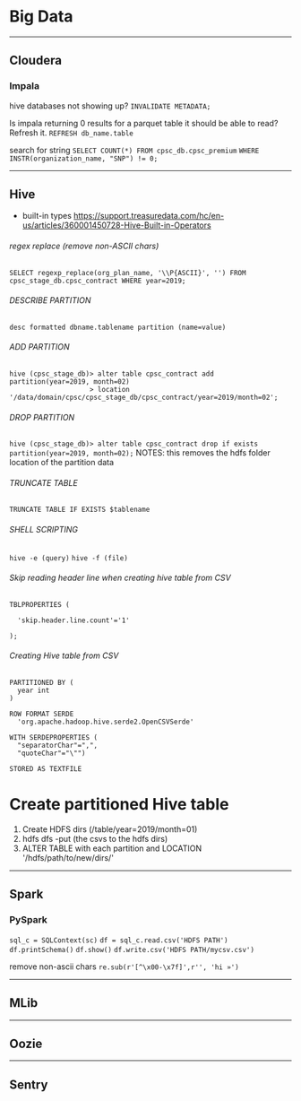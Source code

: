 # Big Data

---
## Cloudera


### Impala
hive databases not showing up?
`INVALIDATE METADATA;`

Is impala returning 0 results for a parquet table it should be able to read? Refresh it.
`REFRESH db_name.table`

search for string
`SELECT COUNT(*) FROM cpsc_db.cpsc_premium`
`WHERE INSTR(organization_name, "SNP") != 0;`

---
## Hive
- built-in types https://support.treasuredata.com/hc/en-us/articles/360001450728-Hive-Built-in-Operators

###### regex replace (remove non-ASCII chars)
`SELECT regexp_replace(org_plan_name, '\\P{ASCII}', '') FROM cpsc_stage_db.cpsc_contract WHERE year=2019;`

###### DESCRIBE PARTITION
`desc formatted dbname.tablename partition (name=value)`

###### ADD PARTITION
```
hive (cpsc_stage_db)> alter table cpsc_contract add partition(year=2019, month=02)
                    > location '/data/domain/cpsc/cpsc_stage_db/cpsc_contract/year=2019/month=02';
```

###### DROP PARTITION
`hive (cpsc_stage_db)> alter table cpsc_contract drop if exists partition(year=2019, month=02);`
NOTES: this removes the hdfs folder location of the partition data

###### TRUNCATE TABLE
`TRUNCATE TABLE IF EXISTS $tablename`

###### SHELL SCRIPTING
`hive -e (query)`
`hive -f (file)`

###### Skip reading header line when creating hive table from CSV
```
TBLPROPERTIES (

  'skip.header.line.count'='1'

);
```

###### Creating Hive table from CSV
```
PARTITIONED BY (
  year int
)

ROW FORMAT SERDE
  'org.apache.hadoop.hive.serde2.OpenCSVSerde'

WITH SERDEPROPERTIES (
  "separatorChar"=",",
  "quoteChar"="\"")

STORED AS TEXTFILE
```


# Create partitioned Hive table
1. Create HDFS dirs (/table/year=2019/month=01)
2. hdfs dfs -put (the csvs to the hdfs dirs)
3. ALTER TABLE with each partition and LOCATION '/hdfs/path/to/new/dirs/'

---
## Spark

### PySpark
`sql_c = SQLContext(sc)`
`df = sql_c.read.csv('HDFS PATH')`
`df.printSchema()`
`df.show()`
`df.write.csv('HDFS PATH/mycsv.csv')`

remove non-ascii chars
`re.sub(r'[^\x00-\x7f]',r'', 'hi »')`

---
## MLib


---
## Oozie


---
## Sentry
